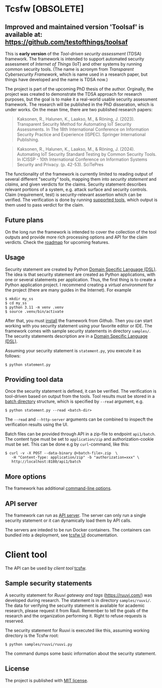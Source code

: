 # Tcsfw [OBSOLETE]

**Improved and maintained version 'Toolsaf' is available at**:<br/>
https://github.com/testofthings/toolsaf
---

This is **early version** of the _Tool-driven security assessment_ (TDSA) framework.
The framework is intended to support automated security assessment of _Internet of Things_ (IoT) and other systems by running common security tools.
(The name is acronym from _Transparent Cybersecurity Framework_, which is name used in a research paper, but things have developed and the name is TDSA now.)

The project is part of the upcoming PhD thesis of the author.
Orginally, the project was created to demonstrate the TDSA approach for research purposes, but the goal is to make it a real-world usable security assessment 
framework.
The research will be published in the PhD disseration, which is under works.
On the mean time, there are two published research papers:

> Kaksonen, R., Halunen, K., Laakso, M., & Röning, J. (2023). Transparent Security Method for Automating IoT Security Assessments. In The 18th International Conference on Information Security Practice and Experience (ISPEC). Springer International Publishing.

> Kaksonen, R., Halunen, K., Laakso, M., & Röning, J. (2024). Automating IoT Security Standard Testing by Common Security Tools. In ICISSP - 10th International Conference on Information Systems Security and Privacy. (p. 42-53). SciTePres

The functionality of the framework is currently limited to reading output of several different "security" tools, mapping them into _security statement_ and _claims_, and given verdicts for the claims. Security statement describes relevant portions of a system, e.g. attack surface and security controls. Claim (requirement, test) is security-relevant assertion which can be verified. The verification is done by running [supported tools](Tools.md), which output is them used to pass verdict for the claim.

## Future plans

On the long run the framework is intended to cover the collection of the tool outputs and provide more rich processing options and API for the claim verdicts.
Check the [roadmap](Roadmap.md) for upcoming features.

## Usage

Security statement are created by Python [Domain Specific Language (DSL)](DSLIntro.md). 
The idea is that security statement are created as Python applications, with one or several statements per application.
Thus, the first thing is to create a Python application project. I recommend creating a _virtual environment_ for the project (there are many guides in the Internet). For example

    $ mkdir my_ss
    $ cd my_ss
    $ python 3.11 -m venv .venv
    $ source .venv/bin/activate

After that, you must [install](Install.md) the framework from _Github_.
Then you can start working with you security statement using your favorite editor or IDE.
The framework comes with sample security statements in directory `samples/`. The security statements description are in a [Domain Specific Language (DSL)](DSLIntro.md).

Assuming your security statement is `statement.py`, you execute it as follows:

    $ python statement.py

## Providing tool data

Once the security statement is defined, it can be verified.
The verification is tool-driven based on output from the tools. Tool results must be stored in a [batch directory](Tools.md) structure, which is specified by `--read` argument, e.g.
```
$ python statement.py --read <batch-dir>
```

The `--read` and `--http-server` arguments can be combined to inspecft the verification results using the UI.

Batch files can be provided through API in a zip-file to endpoint `api1/batch`.
The content type must be set to `application/zip` and authorization-cookie must be set.
This can be done e.g by `curl`-command, like this:
```
$ curl -v -X POST --data-binary @<batch-file>.zip  \
   -H "Content-Type: application/zip" -b "authorization=xxx" \
   http://localhost:8180/api1/batch
```

## More options

The framework has additional [command-line options](CommandLine.md).

## API server

The framework can run as [API server](APIServer.md).
The server can only run a single security statement or it can dynamically load them by API calls.

The servers are inteded to be run Docker containers.
The containers can bundled into a deployment, see [tcsfw UI](https://github.com/ouspg/tcsfw-ui) documentation.

# Client tool

The API can be used by _client tool_ [tcsfw](ClientTool.md).

## Sample security statements

A security statement for _Ruuvi gateway and tags_ (https://ruuvi.com/) was developed during research. The statement is in directory `samples/ruuvi/`. The data for verifying the security statement is available for academic research, please request it from Rauli. Remember to tell the goals of the research and the organization performing it. Right to refuse requests is reserved.

The security statement for Ruuvi is executed like this, assuming working directory is the Tcsfw root:
```
$ python samples/ruuvi/ruuvi.py
```
The command dumps some basic information about the security statement.

## License

The project is published with [MIT license](LICENSE).


